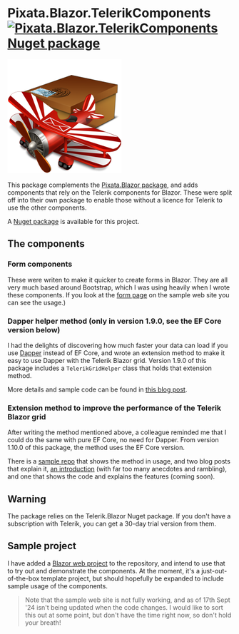# Pixata.Blazor.TelerikComponents [![Pixata.Blazor.TelerikComponents Nuget package](https://img.shields.io/nuget/v/Pixata.Blazor.TelerikComponents)](https://www.nuget.org/packages/Pixata.Blazor.TelerikComponents/)

![Pixata](https://github.com/MrYossu/Pixata.Utilities/raw/master/Pixata.Blazor.TelerikComponents/Icon/mail%20old%20school.png "Pixata") 

This package complements the [Pixata.Blazor package](https://github.com/MrYossu/Pixata.Utilities/raw/master/Pixata.Blazor/), and adds components that rely on the Telerik components for Blazor. These were split off into their own package to enable those without a licence for Telerik to use the other components.

A [Nuget package](https://www.nuget.org/packages/Pixata.Blazor.TelerikComponents/) is available for this project.

## The components
### Form components
These were writen to make it quicker to create forms in Blazor. They are all very much based around Bootstrap, which I was using heavily when I wrote these components. If you look at the [form page](https://github.com/MrYossu/Pixata.Utilities/blob/master/Pixata.Blazor.Sample/Pages/FormSample.razor) on the sample web site you can see the usage.)

### Dapper helper method (only in version 1.9.0, see the EF Core version below)
I had the delights of discovering how much faster your data can load if you use [Dapper](https://github.com/DapperLib/Dapper) instead of EF Core, and wrote an extension method to make it easy to use Dapper with the Telerik Blazor grid. Version 1.9.0 of this package includes a `TelerikGridHelper` class that holds that extension method.

More details and sample code can be found in [this blog post](https://www.pixata.co.uk/2024/09/09/using-dapper-with-the-telerik-blazor-grid/).

### Extension method to improve the performance of the Telerik Blazor grid
After writing the method mentioned above, a colleague reminded me that I could do the same with pure EF Core, no need for Dapper. From version 1.10.0 of this package, the method uses the EF Core version.

There is a [sample repo](https://github.com/MrYossu/TelerikGridWithFromSql) that shows the method in usage, and two blog posts that explain it, [an introduction](https://www.pixata.co.uk/2024/10/08/hmm-maybe-ef-core-isnt-so-bad-after-all/) (with far too many anecdotes and rambling), and one that shows the code and explains the features (coming soon).

## Warning
The package relies on the Telerik.Blazor Nuget package. If you don't have a subscription with Telerik, you can get a 30-day trial version from them.

## Sample project
I have added a [Blazor web project](https://github.com/MrYossu/Pixata.Utilities/tree/master/Pixata.Blazor.Test) to the repository, and intend to use that to try out and demonstrate the components. At the moment, it's a just-out-of-the-box template project, but should hopefully be expanded to include sample usage of the components.

>Note that the sample web site is not fully working, and as of 17th Sept '24 isn't being updated when the code changes. I would like to sort this out at some point, but don't have the time right now, so don't hold your breath!
